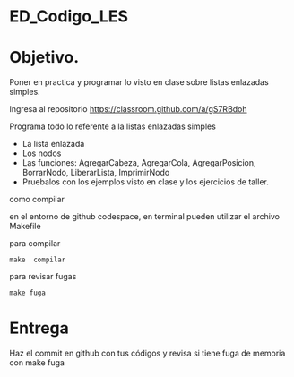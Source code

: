 # ED_Codigo_LES

# Objetivo.
Poner en practica y programar lo visto en clase sobre listas enlazadas simples.

Ingresa al repositorio https://classroom.github.com/a/gS7RBdoh

Programa todo lo referente a la listas enlazadas simples
* La lista enlazada
* Los nodos
* Las funciones: AgregarCabeza, AgregarCola, AgregarPosicion, BorrarNodo, LiberarLista, ImprimirNodo
* Pruebalos con los ejemplos visto en clase y los ejercicios de taller.

como compilar

en el entorno de github codespace, en terminal pueden utilizar el archivo Makefile

para compilar
```
make  compilar
```
para revisar fugas
```
make fuga
```

# Entrega
Haz el commit en github con tus códigos y revisa si tiene fuga de memoria con make fuga
